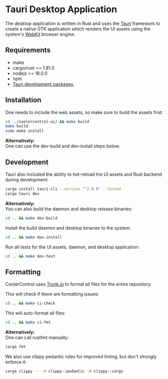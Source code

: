 # Tauri Desktop Application

The desktop application is written in Rust and uses the [Tauri](https://v2.tauri.app/) framework to
create a native GTK application which renders the UI assets using the system's
[WebKit](https://webkit.org/) browser engine.

## Requirements

- make
- cargo/rust >= 1.81.0
- nodejs >= 18.0.0
- npm
- [Tauri development packages](https://v2.tauri.app/start/prerequisites/#linux).

## Installation

One needs to include the web assets, so make sure to build the assets first:

```bash
cd ../coolercontrol-ui/ && make build
make build
sudo make install
```

**Alternatively:**  
One can use the dev-build and dev-install steps below.

## Development

Tauri also included the ability to hot-reload the UI assets and Rust backend during development:

```bash
cargo install tauri-cli --version "^2.0.0" --locked
cargo tauri dev
```

**Alternatively:**  
You can also build the daemon and desktop release binaries:

```bash
cd .. && make dev-build
```

Install the build daemon and desktop binaries to the system:

```bash
cd .. && make dev-install
```

Run all tests for the UI assets, daemon, and desktop application:

```bash
cd .. && make dev-test
```

## Formatting

CoolerControl uses [Trunk.io](https://github.com/trunk-io) to format all files for the entire
repository.

This will check if there are formatting issues:

```bash
cd .. && make ci-check
```

This will auto-format all files:

```bash
cd .. && make ci-fmt
```

**Alternatively:**  
One can call rustfmt manually:

```bash
cargo fmt
```

We also use clippy pedantic rules for improved linting, but don't strongly enforce it:

```bash
cargo clippy -- -W clippy::pedantic -W clippy::cargo
```
